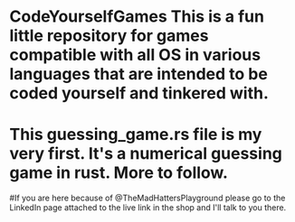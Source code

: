# CodeYourselfGames This is a fun little repository for games compatible with all OS in various languages that are intended to be coded yourself and tinkered with. 

# This guessing_game.rs file is my very first. It's a numerical guessing game in rust. More to follow.

#If you are here because of @TheMadHattersPlayground please go to the LinkedIn page attached to the live link in the shop and I'll talk to you there.